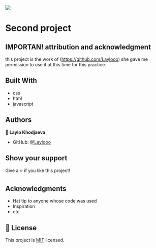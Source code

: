![](https://img.shields.io/badge/Microverse-blueviolet)

# Second project
## IMPORTAN! attribution and acknowledgment
this project is the work of (https://github.com/Laylooo) she gave me permission to use it at this time for this practice.

## Built With

- css
- html
- javascript



## Authors

👤 **Laylo Khodjaeva**


- GitHub: [@Laylooo](https://github.com/Laylooo)




## Show your support

Give a ⭐️ if you like this project!

## Acknowledgments

- Hat tip to anyone whose code was used
- Inspiration
- etc

## 📝 License

This project is [MIT](./MIT.md) licensed.  
